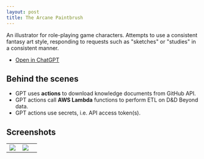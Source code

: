 ```yaml
---
layout: post
title: The Arcane Paintbrush
---
```


An illustrator for role-playing game characters. Attempts to use a consistent
fantasy art style, responding to requests such as "sketches" or "studies" in a
consistent manner.

* [Open in ChatGPT](https://chat.openai.com/g/g-3R9svhPj5-arcane-paintbrush)

## Behind the scenes

* GPT uses **actions** to download knowledge documents from GitHub API.
* GPT actions call **AWS Lambda** functions to perform ETL on D&D Beyond data.
* GPT actions use secrets, i.e. API access token(s).

## Screenshots

<table align="center" width="70%">
  <tr><td width="40%">
    <img src="/_assets/arcane_paintbrush_01.jpg">
  </td><td width="55%">
    <img src="/_assets/arcane_paintbrush_02.jpg">
  </td></tr>
</table>
